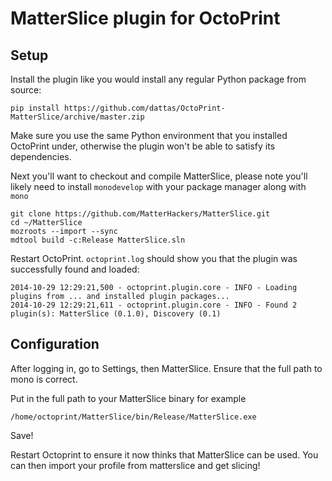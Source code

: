 # MatterSlice plugin for OctoPrint

## Setup

Install the plugin like you would install any regular Python package from source:

    pip install https://github.com/dattas/OctoPrint-MatterSlice/archive/master.zip
    
Make sure you use the same Python environment that you installed OctoPrint under, otherwise the plugin
won't be able to satisfy its dependencies.

Next you'll want to checkout and compile MatterSlice, please note you'll likely need to install `monodevelop` with your package manager along with `mono`

    git clone https://github.com/MatterHackers/MatterSlice.git
    cd ~/MatterSlice
    mozroots --import --sync
    mdtool build -c:Release MatterSlice.sln

Restart OctoPrint. `octoprint.log` should show you that the plugin was successfully found and loaded:

    2014-10-29 12:29:21,500 - octoprint.plugin.core - INFO - Loading plugins from ... and installed plugin packages...
    2014-10-29 12:29:21,611 - octoprint.plugin.core - INFO - Found 2 plugin(s): MatterSlice (0.1.0), Discovery (0.1)

## Configuration

After logging in, go to Settings, then MatterSlice. Ensure that the full path to mono is correct.

Put in the full path to your MatterSlice binary for example

    /home/octoprint/MatterSlice/bin/Release/MatterSlice.exe
Save!

Restart Octoprint to ensure it now thinks that MatterSlice can be used. You can then import your profile from matterslice and get slicing!
